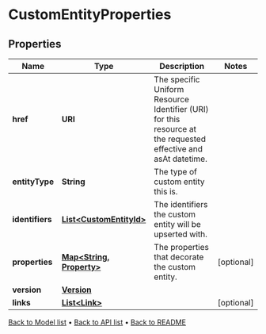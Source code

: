 

# CustomEntityProperties


## Properties

| Name | Type | Description | Notes |
|------------ | ------------- | ------------- | -------------|
|**href** | **URI** | The specific Uniform Resource Identifier (URI) for this resource at the requested effective and asAt datetime. |  |
|**entityType** | **String** | The type of custom entity this is. |  |
|**identifiers** | [**List&lt;CustomEntityId&gt;**](CustomEntityId.md) | The identifiers the custom entity will be upserted with. |  |
|**properties** | [**Map&lt;String, Property&gt;**](Property.md) | The properties that decorate the custom entity. |  [optional] |
|**version** | [**Version**](Version.md) |  |  |
|**links** | [**List&lt;Link&gt;**](Link.md) |  |  [optional] |



[Back to Model list](../README.md#documentation-for-models) &#8226; [Back to API list](../README.md#documentation-for-api-endpoints) &#8226; [Back to README](../README.md)


